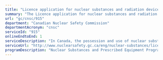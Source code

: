 ```yaml
---
title: "Licence application for nuclear substances and radiation devices"
summary: "The Licence application for nuclear substances and radiation devices service from Canadian Nuclear Safety Commission is available end-to-end online, according to the GC Service Inventory."
url: "gc/cnsc/915"
department: "Canadian Nuclear Safety Commission"
departmentAcronym: "cnsc"
serviceId: "915"
onlineEndtoEnd: 1
serviceDescription: "In Canada, the possession and use of nuclear substances and radiation devices are regulated by the Canadian Nuclear Safety Commission (CNSC) in accordance with the Nuclear Safety and Control Act (NSCA), its associated regulations and CNSC licences. Nuclear substances and radiation devices account for about 2 500 of the CNSC licences and are widely used in medicine, research and teaching, with the majority issued for a variety of industrial applications."
serviceUrl: "http://www.nuclearsafety.gc.ca/eng/nuclear-substances/licensing-nuclear-substances-and-radiation-devices/index.cfm"
programDescription: "Nuclear Substances and Prescribed Equipment Program"
---
```

